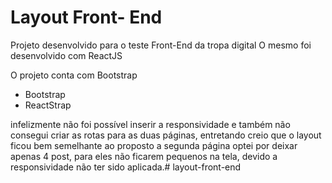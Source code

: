 # Layout Front- End

Projeto desenvolvido para o teste Front-End da tropa digital
O mesmo foi desenvolvido com ReactJS

O projeto conta com Bootstrap
- Bootstrap
- ReactStrap

infelizmente não foi possível inserir a responsividade e 
também não consegui criar as rotas para as duas páginas,
entretando creio que o layout ficou bem semelhante ao proposto
a segunda página optei por deixar apenas 4 post, 
para eles não ficarem pequenos na tela, devido a responsividade
não ter sido aplicada.# layout-front-end
